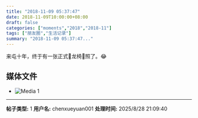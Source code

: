 ```yaml
---
title: "2018-11-09 05:37:47"
date: 2018-11-09T10:00:00+08:00
draft: false
categories: ["moments","2018","2018-11"]
tags: ["朋友圈","生活记录"]
summary: "2018-11-09 05:37:47..."
---
```


来屯十年，终于有一张正式🐲龙椅🐲照了。😂

## 媒体文件

- ![Media 1](/Moments/photos/2018-11-09/201811090537470.jpg)

---

**帖子类型:** 1
**用户名:** chenxueyuan001
**处理时间:** 2025/8/28 21:09:40